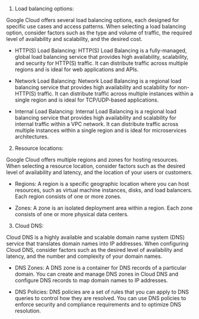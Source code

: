 1. Load balancing options:

Google Cloud offers several load balancing options, each designed for specific use cases and access patterns. 
When selecting a load balancing option, consider factors such as the type and volume of traffic, the required 
level of availability and scalability, and the desired cost.

- HTTP(S) Load Balancing: HTTP(S) Load Balancing is a fully-managed, global load balancing service that provides 
  high availability, scalability, and security for HTTP(S) traffic. It can distribute traffic across multiple 
  regions and is ideal for web applications and APIs.

- Network Load Balancing: Network Load Balancing is a regional load balancing service that provides high availability 
  and scalability for non-HTTP(S) traffic. It can distribute traffic across multiple instances within a single region 
  and is ideal for TCP/UDP-based applications.

- Internal Load Balancing: Internal Load Balancing is a regional load balancing service that provides high availability
  and scalability for internal traffic within a VPC network. It can distribute traffic across multiple instances within
  a single region and is ideal for microservices architectures.

2. Resource locations:

Google Cloud offers multiple regions and zones for hosting resources. When selecting a resource location, 
consider factors such as the desired level of availability and latency, and the location of your users or customers.

- Regions: A region is a specific geographic location where you can host resources, such as virtual machine instances,
  disks, and load balancers. Each region consists of one or more zones.

- Zones: A zone is an isolated deployment area within a region. Each zone consists of one or more physical data centers.

3. Cloud DNS:

Cloud DNS is a highly available and scalable domain name system (DNS) service that translates domain names into IP 
addresses. When configuring Cloud DNS, consider factors such as the desired level of availability and latency, and 
the number and complexity of your domain names.

- DNS Zones: A DNS zone is a container for DNS records of a particular domain. You can create and manage DNS zones in 
  Cloud DNS and configure DNS records to map domain names to IP addresses.

- DNS Policies: DNS policies are a set of rules that you can apply to DNS queries to control how they are resolved. 
  You can use DNS policies to enforce security and compliance requirements and to optimize DNS resolution.